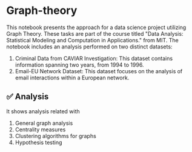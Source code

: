 # Graph-theory
This notebook presents the approach for a data science project utilizing Graph Theory. These tasks are part of the course titled "Data Analysis: Statistical Modeling and Computation in Applications." from MIT. The notebook includes an analysis performed on two distinct datasets:
1. Criminal Data from CAVIAR Investigation: This dataset contains information spanning two years, from 1994 to 1996.
2. Email-EU Network Dataset: This dataset focuses on the analysis of email interactions within a European network.


## ✅ Analysis
It shows analysis related with
1. General graph analysis
2. Centrality measures
3. Clustering algorithms for graphs
4. Hypothesis testing
